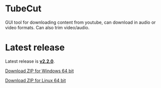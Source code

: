 # TubeCut
GUI tool for downloading content from youtube, can download in audio or video formats.
Can also trim video/audio.

# Latest release
Latest release is [**v2.2.0**](https://github.com/andrei-g99/tubecut/releases/tag/v2.2.0).

[Download ZIP for Windows 64 bit](https://github.com/andrei-g99/tubecut/releases/download/v2.2.0/tubecut_v2.2.0_win64.zip)

[Download ZIP for Linux 64 bit](https://github.com/andrei-g99/tubecut/releases/download/v2.2.0/tubecut_v2.2.0_linux_x86_64.zip)
